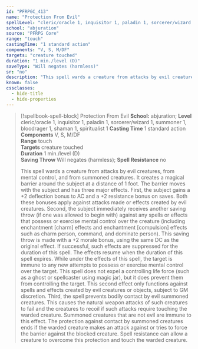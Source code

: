 ```yaml
---
id: "PFRPGC_413"
name: "Protection From Evil"
spellLevel: "cleric/oracle 1, inquisitor 1, paladin 1, sorcerer/wizard 1, summoner 1, bloodrager 1, shaman 1, spiritualist 1"
school: "abjuration"
source: "PFRPG Core"
range: "touch"
castingTime: "1 standard action"
components: "V, S, M/DF"
targets: "creature touched"
duration: "1 min./level (D)"
saveType: "Will negates (harmless)"
sr: "no"
description: "This spell wards a creature from attacks by evil creatures, from mental control, and from summoned creatures. It creates a magical barrier around the subject at a distance of 1 foot. The barrier moves with the subject and has three major effects.  First, the subject gains a +2 deflection bonus to AC and a +2 resistance bonus on saves. Both these bonuses apply against attacks made or effects created by evil creatures.  Second, the subject immediately receives another saving throw (if one was allowed to begin with) against any spells or effects that possess or exercise mental control over the creature (including enchantment [charm] effects and enchantment [compulsion] effects such as charm person, command, and dominate person). This saving throw is made with a +2 morale bonus, using the same DC as the original effect.  If successful, such effects are suppressed for the duration of this spell. The effects resume when the duration of this spell expires.  While under the effects of this spell, the target is immune to any new attempts to possess or exercise mental control over the target.  This spell does not expel a controlling life force (such as a ghost or spellcaster using magic jar), but it does prevent them from controlling the target. This second effect only functions against spells and effects created by evil creatures or objects, subject to GM discretion.  Third, the spell prevents bodily contact by evil summoned creatures. This causes the natural weapon attacks of such creatures to fail and the creatures to recoil if such attacks require touching the warded creature. Summoned creatures that are not evil are immune to this effect. The protection against contact by summoned creatures ends if the warded creature makes an attack against or tries to force the barrier against the blocked creature. Spell resistance can allow a creature to overcome this protection and touch the warded creature."
known: false
cssclasses:
  - hide-title
  - hide-properties
---
```


> [!spellbook-spell-block] Protection From Evil
> **School:** abjuration; **Level** cleric/oracle 1, inquisitor 1, paladin 1, sorcerer/wizard 1, summoner 1, bloodrager 1, shaman 1, spiritualist 1
> **Casting Time** 1 standard action  
> **Components** V, S, M/DF  
> **Range** touch  
> **Targets** creature touched  
> **Duration** 1 min./level (D)  
> **Saving Throw** Will negates (harmless); **Spell Resistance** no
> 
> This spell wards a creature from attacks by evil creatures, from mental control, and from summoned creatures. It creates a magical barrier around the subject at a distance of 1 foot. The barrier moves with the subject and has three major effects.  First, the subject gains a +2 deflection bonus to AC and a +2 resistance bonus on saves. Both these bonuses apply against attacks made or effects created by evil creatures.  Second, the subject immediately receives another saving throw (if one was allowed to begin with) against any spells or effects that possess or exercise mental control over the creature (including enchantment [charm] effects and enchantment [compulsion] effects such as charm person, command, and dominate person). This saving throw is made with a +2 morale bonus, using the same DC as the original effect.  If successful, such effects are suppressed for the duration of this spell. The effects resume when the duration of this spell expires.  While under the effects of this spell, the target is immune to any new attempts to possess or exercise mental control over the target.  This spell does not expel a controlling life force (such as a ghost or spellcaster using magic jar), but it does prevent them from controlling the target. This second effect only functions against spells and effects created by evil creatures or objects, subject to GM discretion.  Third, the spell prevents bodily contact by evil summoned creatures. This causes the natural weapon attacks of such creatures to fail and the creatures to recoil if such attacks require touching the warded creature. Summoned creatures that are not evil are immune to this effect. The protection against contact by summoned creatures ends if the warded creature makes an attack against or tries to force the barrier against the blocked creature. Spell resistance can allow a creature to overcome this protection and touch the warded creature.